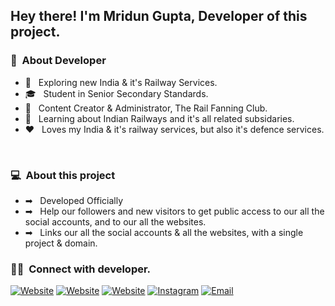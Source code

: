 <h2> Hey there! I'm Mridun Gupta, Developer of this project.</h2>

<h3> 👨 &nbsp;About Developer</h3>

- 🤔 &nbsp; Exploring new India & it's Railway Services.
- 🎓 &nbsp; Student in Senior Secondary Standards.
- 💼 &nbsp; Content Creator & Administrator, The Rail Fanning Club.
- 🌱 &nbsp; Learning about Indian Railways and it's all related subsidaries.
- ❤️ &nbsp; Loves my India & it's railway services, but also it's defence services.

<br/>

<h3> 💻 &nbsp;About this project</h3>

- ➡ &nbsp; Developed Officially
- ➡ &nbsp; Help our followers and new visitors to get public access to our all the social accounts, and to our all the websites.
- ➡ &nbsp; Links our all the social accounts & all the websites, with a single project & domain.

<h3> 🤝🏻 &nbsp;Connect with developer.</h3>

<p align="left">
<a href="https://irfgrouppvt.github.io/Christmas-Wishing-Scipt/"><img alt="Website" src="https://img.shields.io/badge/Website-https://irfgrouppvt.github.io/Christmas-Wishing-Scipt/-blue?style=flat-square&logo=google-chrome"></a>
<a href="https://railfanningclub.travel.blog/"><img alt="Website" src="https://img.shields.io/badge/Website-https://railfanningclub.travel.blog/-blue?style=flat-square&logo=google-chrome"></a>
<a href="https://railfanningclub.travel.blog/donate-rfc"><img alt="Website" src="https://img.shields.io/badge/https://railfanningclub.travel.blog/donate-rfc-blue?style=flat-square&logo=google-chrome"></a>
<a href="https://www.instagram.com/rail_fanning_club_rfc/"><img alt="Instagram" src="https://img.shields.io/badge/Instagram-rail_fanning_club_rfc-blue?style=flat-square&logo=instagram"></a>
<a href="mailto:irfgrouppvt@gmail.com"><img alt="Email" src="https://img.shields.io/badge/Email-irfgrouppvt@gmail.com-blue?style=flat-square&logo=gmail"></a>
</p>
